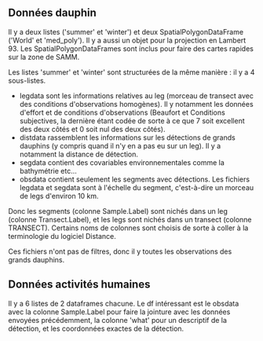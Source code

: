 ## Données dauphin

Il y a deux listes ('summer' et 'winter') et deux SpatialPolygonDataFrame ('World' et 'med_poly'). Il y a aussi un objet pour la projection en Lambert 93. Les SpatialPolygonDataFrames sont inclus pour faire des cartes rapides sur la zone de SAMM.

Les listes 'summer' et 'winter' sont structurées de la même manière : il y a 4 sous-listes.
* legdata sont les informations relatives au leg (morceau de transect avec des conditions d'observations homogènes). Il y notamment les données d'effort et de conditions d'observations (Beaufort et Conditions subjectives, la dernière étant codée de sorte à ce que 7 soit excellent des deux côtés et 0 soit nul des deux côtés).
* distdata rassemblent les informations sur les détections de grands dauphins (y compris quand il n'y en a pas eu sur un leg). Il y a notamment la distance de détection.
* segdata contient des covariables environnementales comme la bathymétrie etc...
* obsdata contient seulement les segments avec détections.
Les fichiers legdata et segdata sont à l'échelle du segment, c'est-à-dire un morceau de legs d'environ 10 km. 

Donc les segments (colonne Sample.Label) sont nichés dans un leg (colonne Transect.Label), et les legs sont nichés dans un transect (colonne TRANSECT). Certains noms de colonnes sont choisis de sorte à coller à la terminologie du logiciel Distance.

Ces fichiers n'ont pas de filtres, donc il y toutes les observations des grands dauphins.


## Données activités humaines

Il y a 6 listes de 2 dataframes chacune. Le df intéressant est le obsdata avec la colonne Sample.Label pour faire la 
jointure avec les données envoyées précédemment, la colonne 'what' pour  un descriptif de la détection, et les coordonnées exactes de la détection.


